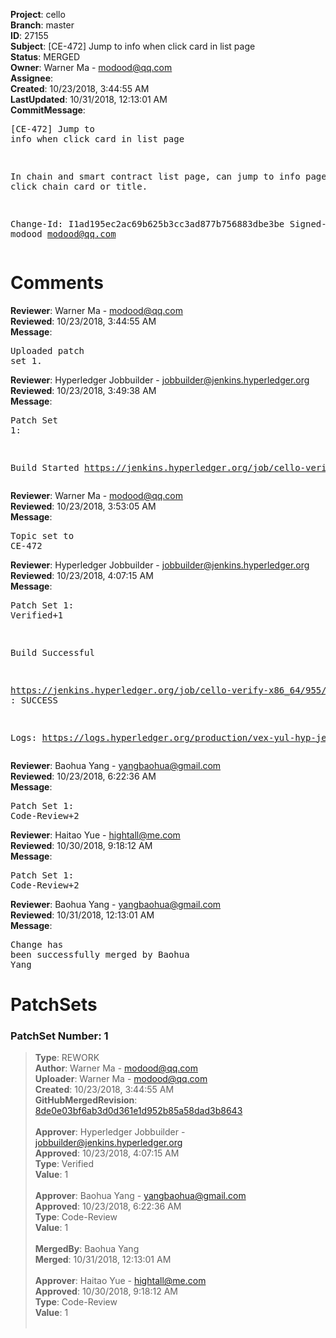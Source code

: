 <strong>Project</strong>: cello<br><strong>Branch</strong>: master<br><strong>ID</strong>: 27155<br><strong>Subject</strong>: [CE-472] Jump to info when click card in list page<br><strong>Status</strong>: MERGED<br><strong>Owner</strong>: Warner Ma - modood@qq.com<br><strong>Assignee</strong>:<br><strong>Created</strong>: 10/23/2018, 3:44:55 AM<br><strong>LastUpdated</strong>: 10/31/2018, 12:13:01 AM<br><strong>CommitMessage</strong>:<br><pre>[CE-472] Jump to info when click card in list page

In chain and smart contract list page, can jump to info page
when click chain card or title.

Change-Id: I1ad195ec2ac69b625b3cc3ad877b756883dbe3be
Signed-off-by: modood <modood@qq.com>
</pre><h1>Comments</h1><strong>Reviewer</strong>: Warner Ma - modood@qq.com<br><strong>Reviewed</strong>: 10/23/2018, 3:44:55 AM<br><strong>Message</strong>: <pre>Uploaded patch set 1.</pre><strong>Reviewer</strong>: Hyperledger Jobbuilder - jobbuilder@jenkins.hyperledger.org<br><strong>Reviewed</strong>: 10/23/2018, 3:49:38 AM<br><strong>Message</strong>: <pre>Patch Set 1:

Build Started https://jenkins.hyperledger.org/job/cello-verify-x86_64/955/</pre><strong>Reviewer</strong>: Warner Ma - modood@qq.com<br><strong>Reviewed</strong>: 10/23/2018, 3:53:05 AM<br><strong>Message</strong>: <pre>Topic set to CE-472</pre><strong>Reviewer</strong>: Hyperledger Jobbuilder - jobbuilder@jenkins.hyperledger.org<br><strong>Reviewed</strong>: 10/23/2018, 4:07:15 AM<br><strong>Message</strong>: <pre>Patch Set 1: Verified+1

Build Successful 

https://jenkins.hyperledger.org/job/cello-verify-x86_64/955/ : SUCCESS

Logs: https://logs.hyperledger.org/production/vex-yul-hyp-jenkins-3/cello-verify-x86_64/955</pre><strong>Reviewer</strong>: Baohua Yang - yangbaohua@gmail.com<br><strong>Reviewed</strong>: 10/23/2018, 6:22:36 AM<br><strong>Message</strong>: <pre>Patch Set 1: Code-Review+2</pre><strong>Reviewer</strong>: Haitao Yue - hightall@me.com<br><strong>Reviewed</strong>: 10/30/2018, 9:18:12 AM<br><strong>Message</strong>: <pre>Patch Set 1: Code-Review+2</pre><strong>Reviewer</strong>: Baohua Yang - yangbaohua@gmail.com<br><strong>Reviewed</strong>: 10/31/2018, 12:13:01 AM<br><strong>Message</strong>: <pre>Change has been successfully merged by Baohua Yang</pre><h1>PatchSets</h1><h3>PatchSet Number: 1</h3><blockquote><strong>Type</strong>: REWORK<br><strong>Author</strong>: Warner Ma - modood@qq.com<br><strong>Uploader</strong>: Warner Ma - modood@qq.com<br><strong>Created</strong>: 10/23/2018, 3:44:55 AM<br><strong>GitHubMergedRevision</strong>: [8de0e03bf6ab3d0d361e1d952b85a58dad3b8643](https://github.com/hyperledger-gerrit-archive/cello/commit/8de0e03bf6ab3d0d361e1d952b85a58dad3b8643)<br><br><strong>Approver</strong>: Hyperledger Jobbuilder - jobbuilder@jenkins.hyperledger.org<br><strong>Approved</strong>: 10/23/2018, 4:07:15 AM<br><strong>Type</strong>: Verified<br><strong>Value</strong>: 1<br><br><strong>Approver</strong>: Baohua Yang - yangbaohua@gmail.com<br><strong>Approved</strong>: 10/23/2018, 6:22:36 AM<br><strong>Type</strong>: Code-Review<br><strong>Value</strong>: 1<br><br><strong>MergedBy</strong>: Baohua Yang<br><strong>Merged</strong>: 10/31/2018, 12:13:01 AM<br><br><strong>Approver</strong>: Haitao Yue - hightall@me.com<br><strong>Approved</strong>: 10/30/2018, 9:18:12 AM<br><strong>Type</strong>: Code-Review<br><strong>Value</strong>: 1<br><br></blockquote>